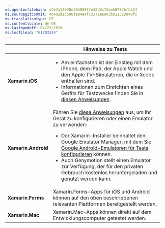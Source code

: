 ```yaml
---
ms.openlocfilehash: d3b7a14938e204898f7e32d3c75be60787bfb324
ms.sourcegitcommit: 4b402d1c508fa84e4fc3171a6e43b811323948fc
ms.translationtype: HT
ms.contentlocale: de-DE
ms.lasthandoff: 04/23/2019
ms.locfileid: "61303284"
---
```

||Hinweise zu Tests|
|---|---|
|**Xamarin.iOS**|<ul><li>Am einfachsten ist der Einstieg mit dem iPhone, dem iPad, der Apple Watch und den Apple TV-Simulatoren, die in Xcode enthalten sind.</li><li>Informationen zum Einrichten eines Geräts für Testzwecke finden Sie in <a href="~/ios/get-started/installation/device-provisioning/index.md">diesen Anweisungen</a>.</li></ul>|
|**Xamarin.Android**|Führen Sie <a href="~/android/get-started/installation/set-up-device-for-development.md">diese Anweisungen</a> aus, um Ihr Gerät zu konfigurieren oder einen Emulator zu verwenden:<ul><li>Der Xamarin-Installer beinhaltet den Google Emulator Manager, mit dem Sie <a href="~/android/deploy-test/debugging/android-sdk-emulator/index.md">Google Android-Emulatoren für Tests konfigurieren</a> können.</li><li>Auch Genymotion stellt einen Emulator zur Verfügung, der für den privaten Gebrauch kostenlos heruntergeladen und genutzt werden kann.</li></ul>|
|**Xamarin.Forms**|Xamarin.Forms-Apps für iOS und Android können auf den oben beschriebenen relevanten Plattformen bereitgestellt werden.|
|**Xamarin.Mac**|Xamarin.Mac-Apps können direkt auf dem Entwicklungscomputer getestet werden.|
